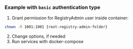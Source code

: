 ### Example with `basic` authentication type

1. Grant permission for RegistryAdmin user inside container:

```bash
chown -R 1001:1001 {root-registry-admin-folder}
```

2. Change options, if needed
3. Run services with docker-compose
